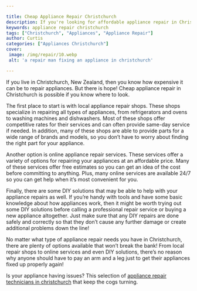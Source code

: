 ```yaml
---

title: Cheap Appliance Repair Christchurch
description: If you're looking for affordable appliance repair in Christchurch, New Zealand, this post is for you! Read on to learn how you can get cheap appliance repair without sacrificing quality.
keywords: appliance repair christchurch
tags: ["Christchurch", "Appliances", "Appliance Repair"]
author: Curtis
categories: ["Appliances Christchurch"]
cover: 
 image: /img/repair/10.webp
 alt: 'a repair man fixing an appliance in christchurch'

---
```


If you live in Christchurch, New Zealand, then you know how expensive it can be to repair appliances. But there is hope! Cheap appliance repair in Christchurch is possible if you know where to look.

The first place to start is with local appliance repair shops. These shops specialize in repairing all types of appliances, from refrigerators and ovens to washing machines and dishwashers. Most of these shops offer competitive rates for their services and can often provide same-day service if needed. In addition, many of these shops are able to provide parts for a wide range of brands and models, so you don’t have to worry about finding the right part for your appliance.

Another option is online appliance repair services. These services offer a variety of options for repairing your appliances at an affordable price. Many of these services offer free estimates so you can get an idea of the cost before committing to anything. Plus, many online services are available 24/7 so you can get help when it’s most convenient for you.

Finally, there are some DIY solutions that may be able to help with your appliance repairs as well. If you’re handy with tools and have some basic knowledge about how appliances work, then it might be worth trying out some DIY solutions before calling a professional repair service or buying a new appliance altogether. Just make sure that any DIY repairs are done safely and correctly so that they don’t cause any further damage or create additional problems down the line!

No matter what type of appliance repair needs you have in Christchurch, there are plenty of options available that won’t break the bank! From local repair shops to online services and even DIY solutions, there’s no reason why anyone should have to pay an arm and a leg just to get their appliances fixed up properly again!

Is your appliance having issues? This selection of <a href="/pages/appliance-repair-technicians/new-zealand/christchurch/">appliance repair technicians in christchurch</a> that keep the cogs turning.